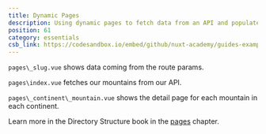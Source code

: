 ```yaml
---
title: Dynamic Pages
description: Using dynamic pages to fetch data from an API and populate those pages
position: 61
category: essentials
csb_link: https://codesandbox.io/embed/github/nuxt-academy/guides-examples/tree/master/04_directory_structure/11_pages
---
```


<example-intro></example-intro>

`pages\_slug.vue` shows data coming from the route params.

`pages\index.vue` fetches our mountains from our API.

`pages\_continent\_mountain.vue` shows the detail page for each mountain in each continent.

<base-alert type="next">

Learn more in the Directory Structure book in the [pages](/guides/directory-structure/pages) chapter.

</base-alert>

<code-sandbox :src="csb_link"></code-sandbox>
